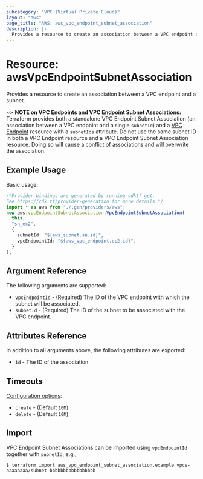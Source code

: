 ```yaml
---
subcategory: "VPC (Virtual Private Cloud)"
layout: "aws"
page_title: "AWS: aws_vpc_endpoint_subnet_association"
description: |-
  Provides a resource to create an association between a VPC endpoint and a subnet.
---
```


# Resource: awsVpcEndpointSubnetAssociation

Provides a resource to create an association between a VPC endpoint and a subnet.

\~> **NOTE on VPC Endpoints and VPC Endpoint Subnet Associations:** Terraform provides
both a standalone VPC Endpoint Subnet Association (an association between a VPC endpoint
and a single `subnetId`) and a [VPC Endpoint](vpc_endpoint.html) resource with a `subnetIds`
attribute. Do not use the same subnet ID in both a VPC Endpoint resource and a VPC Endpoint Subnet
Association resource. Doing so will cause a conflict of associations and will overwrite the association.

## Example Usage

Basic usage:

```typescript
/*Provider bindings are generated by running cdktf get.
See https://cdk.tf/provider-generation for more details.*/
import * as aws from "./.gen/providers/aws";
new aws.vpcEndpointSubnetAssociation.VpcEndpointSubnetAssociation(
  this,
  "sn_ec2",
  {
    subnetId: "${aws_subnet.sn.id}",
    vpcEndpointId: "${aws_vpc_endpoint.ec2.id}",
  }
);

```

## Argument Reference

The following arguments are supported:

* `vpcEndpointId` - (Required) The ID of the VPC endpoint with which the subnet will be associated.
* `subnetId` - (Required) The ID of the subnet to be associated with the VPC endpoint.

## Attributes Reference

In addition to all arguments above, the following attributes are exported:

* `id` - The ID of the association.

## Timeouts

[Configuration options](https://developer.hashicorp.com/terraform/language/resources/syntax#operation-timeouts):

* `create` - (Default `10M`)
* `delete` - (Default `10M`)

## Import

VPC Endpoint Subnet Associations can be imported using `vpcEndpointId` together with `subnetId`,
e.g.,

```console
$ terraform import aws_vpc_endpoint_subnet_association.example vpce-aaaaaaaa/subnet-bbbbbbbbbbbbbbbbb
```
